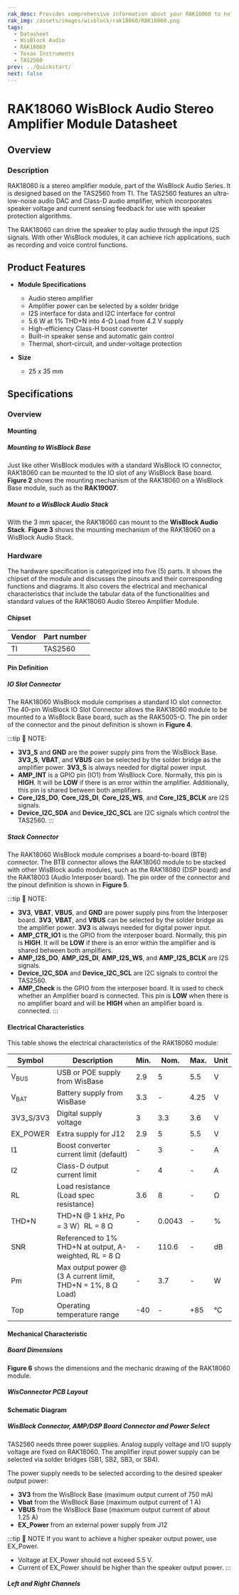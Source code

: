 ```yaml
---
rak_desc: Provides comprehensive information about your RAK18060 to help you use it. This information includes technical specifications, characteristics, and requirements, and it also discusses the device components.
rak_img: /assets/images/wisblock/rak18060/RAK18060.png
tags:
  - Datasheet
  - WisBlock Audio
  - RAK18060
  - Texas Instruments
  - TAS2560
prev: ../Quickstart/
next: false
---
```



# RAK18060 WisBlock Audio Stereo Amplifier Module Datasheet

## Overview

### Description

RAK18060 is a stereo amplifier module, part of the WisBlock Audio Series. It is designed based on the TAS2560 from TI. The TAS2560 features an ultra-low-noise audio DAC and Class-D audio amplifier, which incorporates speaker voltage and current sensing feedback for use with speaker protection algorithms.

The RAK18060 can drive the speaker to play audio through the input I2S signals. With other WisBlock modules, it can achieve rich applications, such as recording and voice control functions.

## Product Features

* **Module Specifications**
    - Audio stereo amplifier
    - Amplifier power can be selected by a solder bridge
    - I2S interface for data and I2C interface for control
    - 5.6&nbsp;W at 1% THD+N into 4-Ω Load from 4.2&nbsp;V supply
    - High-efficiency Class-H boost converter
    - Built-in speaker sense and automatic gain control
    - Thermal, short-circuit, and under-voltage protection

* **Size**
    * 25 x 35&nbsp;mm

## Specifications

### Overview

<rk-img
  src="/assets/images/wisblock/rak18060/datasheet/rak18060.png"
  width="65%"
  caption="RAK18060 WisBlock Audio Stereo Amplifier Module top and bottom view"
/>
#### Mounting

##### Mounting to WisBlock Base

Just like other WisBlock modules with a standard WisBlock IO connector, RAK18060 can be mounted to the IO slot of any WisBlock Base board. **Figure 2** shows the mounting mechanism of the RAK18060 on a WisBlock Base module, such as the **RAK19007**.

<rk-img
  src="/assets/images/wisblock/rak18060/datasheet/RAK18060_mount_to_wisbase.png"
  width="60%"
  caption="RAK18060 mounted to the WisBase"
/>

##### Mount to a WisBlock Audio Stack

With the 3&nbsp;mm spacer, the RAK18060 can mount to the **WisBlock Audio Stack**. **Figure 3** shows the mounting mechanism of the RAK18060 on a WisBlock Audio Stack.

<rk-img
  src="/assets/images/wisblock/rak18060/datasheet/RAK18060_mount_to_wisblock_audio.png"
  width="60%"
  caption="RAK18060 mounted to the WisBlock Audio Stack"
/>


### Hardware

The hardware specification is categorized into five (5) parts. It shows the chipset of the module and discusses the pinouts and their corresponding functions and diagrams. It also covers the electrical and mechanical characteristics that include the tabular data of the functionalities and standard values of the RAK18060 Audio Stereo Amplifier Module.

#### Chipset


| Vendor | Part number |
| ------ | ----------- |
| TI     | TAS2560     |

#### Pin Definition

##### IO Slot Connector

The RAK18060 WisBlock module comprises a standard IO slot connector. The 40-pin WisBlock IO Slot Connector allows the RAK18060 module to be mounted to a WisBlock Base board, such as the RAK5005-O. The pin order of the connector and the pinout definition is shown in **Figure 4**.


<rk-img
  src="/assets/images/wisblock/rak18060/datasheet/rak18060-pinouts.png"
  width="70%"
  caption="RAK18060 IO slot connector pinout"
/>

:::tip 📝 NOTE:
- **3V3_S** and **GND** are the power supply pins from the WisBlock Base. **3V3_S**, **VBAT**, and **VBUS** can be selected by the solder bridge as the amplifier power. **3V3_S** is always needed for digital power input.
- **AMP_INT** is a GPIO pin (IO1) from WisBlock Core. Normally, this pin is **HIGH**. It will be **LOW** if there is an error within the amplifier. Additionally, this pin is shared between both amplifiers.
- **Core_I2S_DO**, **Core_I2S_DI**, **Core_I2S_WS**, and **Core_I2S_BCLK** are I2S signals.
- **Device_I2C_SDA** and **Device_I2C_SCL** are I2C signals which control the TAS2560.
:::

##### Stack Connector

The RAK18060 WisBlock module comprises a board-to-board (BTB) connector. The BTB connector allows the RAK18060 module to be stacked with other WisBlock audio modules, such as the RAK18080 (DSP board) and the RAK18003 (Audio Interposer board). The pin order of the connector and the pinout definition is shown in **Figure 5**.

<rk-img
  src="/assets/images/wisblock/rak18060/datasheet/RAK18060_btb_connector_pinout.png"
  width="50%"
  caption="RAK18060 BTB connector pinout"
/>

:::tip 📝 NOTE:
- **3V3**, **VBAT**, **VBUS**, and **GND** are power supply pins from the Interposer board. **3V3**, **VBAT**, and **VBUS** can be selected by the solder bridge as the amplifier power. **3V3** is always needed for digital power input.
- **AMP_CTR_IO1** is the GPIO from the interposer board. Normally, this pin is **HIGH**. It will be **LOW** if there is an error within the amplifier and is shared between both amplifiers.
- **AMP_I2S_DO**, **AMP_I2S_DI**, **AMP_I2S_WS**, and **AMP_I2S_BCLK** are I2S signals.
- **Device_I2C_SDA** and **Device_I2C_SCL** are I2C signals to control the TAS2560.
- **AMP_Check** is the GPIO from the interposer board. It is used to check whether an Amplifier board is connected. This pin is **LOW** when there is no amplifier board and will be **HIGH** when an amplifier board is connected.
:::

#### Electrical Characteristics

This table shows the electrical characteristics of the RAK18060 module:

| Symbol          | Description                                                            | Min. | Nom.   | Max. | Unit |
| --------------- | ---------------------------------------------------------------------- | ---- | ------ | ---- | ---- |
| V<sub>BUS</sub> | USB or POE supply from WisBase                                         | 2.9  | 5      | 5.5  | V    |
| V<sub>BAT</sub> | Battery supply from WisBase                                            | 3.3  | -      | 4.25 | V    |
| 3V3_S/3V3       | Digital supply voltage                                                 | 3    | 3.3    | 3.6  | V    |
| EX_POWER        | Extra supply for J12                                                   | 2.9  | 5      | 5.5  | V    |
| I1              | Boost converter current limit (default)                                | -    | 3      | -    | A    |
| I2              | Class-D output current limit                                           | -    | 4      | -    | A    |
| RL              | Load resistance (Load spec resistance)                                 | 3.6  | 8      | -    | Ω    |
| THD+N           | THD+N @ 1&nbsp;kHz, Po = 3&nbsp;W）RL = 8&nbsp;Ω                       | -    | 0.0043 | -    | %    |
| SNR             | Referenced to 1% THD+N at output, A-weighted, RL = 8&nbsp;Ω            | -    | 110.6  | -    | dB   |
| Pm              | Max output power @ (3&nbsp;A current limit, THD+N = 1%, 8&nbsp;Ω Load) | -    | 3.7    | -    | W    |
| Top             | Operating temperature range                                            | -40  | -      | +85  | ℃   |


#### Mechanical Characteristic

##### Board Dimensions

**Figure 6** shows the dimensions and the mechanic drawing of the RAK18060 module.

<rk-img
  src="/assets/images/wisblock/rak18060/datasheet/RAK18060_mechanic_drawing.png"
  width="70%"
  caption="RAK18060 Audio Stereo Amplifier Module mechanical drawing"
/>

##### WisConnector PCB Layout

<rk-img
  src="/assets/images/wisblock/rak18060/datasheet/MxxS1003K6M.png"
  width="85%"
  caption="WisConnector PCB footprint and recommendations"
/>

#### Schematic Diagram

##### WisBlock Connector, AMP/DSP Board Connector and Power Select

TAS2560 needs three power supplies. Analog supply voltage and I/O supply voltage are fixed on RAK18060. The amplifier input power supply can be selected via solder bridges (SB1, SB2, SB3, or SB4).

 <rk-img
  src="/assets/images/wisblock/rak18060/datasheet/RAK18060_wisblock_board_connector_power_select.png"
  width="100%"
  caption="RAK18060 WisBlock Power Select schematic diagram"
/>

The power supply needs to be selected according to the desired speaker output power:

- **3V3** from the WisBlock Base (maximum output current of 750&nbsp;mA)
- **Vbat** from the WisBlock Base (maximum output current of 1&nbsp;A)
- **VBUS** from the WisBlock Base (maximum output current of about 1.25&nbsp;A)
- **EX_Power** from an external power supply from J12

:::tip 📝 NOTE
If you want to achieve a higher speaker output power, use EX_Power.
  - Voltage at EX_Power should not exceed 5.5&nbsp;V.
  - Current of EX_Power should be higher than the speaker output power.
:::



##### Left and Right Channels

 <rk-img
  src="/assets/images/wisblock/rak18060/datasheet/RAK18060_left_right_channel.png"
  width="100%"
  caption="RAK18060 Left and Right Channel Amplifier schematic diagram"
/>

